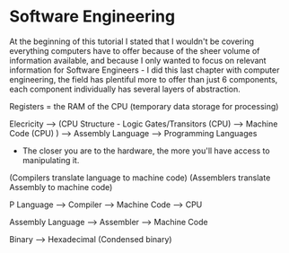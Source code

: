 # Software Engineering

At the beginning of this tutorial I stated that I wouldn't be covering everything computers have to offer because of the sheer volume of information available, and because I only wanted to focus on relevant information for Software Engineers - I did this last chapter with computer engineering, the field has plentiful more to offer than just 6 components, each component individually has several layers of abstraction.


Registers = the RAM of the CPU (temporary data storage for processing)


Elecricity --> (CPU Structure -        Logic Gates/Transitors (CPU) --> Machine Code (CPU)       ) --> Assembly Language --> Programming Languages

* The closer you are to the hardware, the more you'll have access to manipulating it.


(Compilers translate language to machine code)
(Assemblers translate Assembly to machine code)

P Language --> Compiler --> Machine Code --> CPU

Assembly Language --> Assembler --> Machine Code



Binary --> Hexadecimal (Condensed binary)
